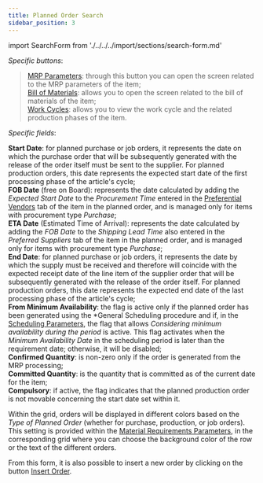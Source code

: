 ```yaml
---
title: Planned Order Search 
sidebar_position: 3
---
```


import SearchForm from './../../../import/sections/search-form.md'

<SearchForm />

*Specific buttons*:

> [MRP Parameters](/docs/configurations/parameters/production/mrp-parameters/search-mrp-parameters): through this button you can open the screen related to the MRP parameters of the item;             
> [Bill of Materials](/docs/erp-home/registers/production/bill-of-materials/search-and-insert-assemblies): allows you to open the screen related to the bill of materials of the item;  
> [Work Cycles](/docs/erp-home/registers/production/routes/new-route): allows you to view the work cycle and the related production phases of the item.

*Specific fields*:

**Start Date**: for planned purchase or job orders, it represents the date on which the purchase order that will be subsequently generated with the release of the order itself must be sent to the supplier. For planned production orders, this date represents the expected start date of the first processing phase of the article's cycle;  
**FOB Date** (free on Board): represents the date calculated by adding the *Expected Start Date* to the *Procurement Time* entered in the [Preferential Vendors](/docs/erp-home/registers/items/create-new-items/item-registry/procurement) tab of the item in the planned order, and is managed only for items with procurement type *Purchase*;  
**ETA Date** (Estimated Time of Arrival): represents the date calculated by adding the *FOB Date* to the *Shipping Lead Time* also entered in the *Preferred Suppliers* tab of the item in the planned order, and is managed only for items with procurement type *Purchase*;      
**End Date**: for planned purchase or job orders, it represents the date by which the supply must be received and therefore will coincide with the expected receipt date of the line item of the supplier order that will be subsequently generated with the release of the order itself. For planned production orders, this date represents the expected end date of the last processing phase of the article's cycle;  
**From Minimum Availability**: the flag is active only if the planned order has been generated using the *General Scheduling procedure and if, in the [Scheduling Parameters](/docs/planning/ms-master-scheduling/general-schedule), the flag that allows *Considering minimum availability during the period* is active. This flag activates when the *Minimum Availability Date* in the scheduling period is later than the requirement date; otherwise, it will be disabled;            
**Confirmed Quantity**: is non-zero only if the order is generated from the MRP processing;  
**Committed Quantity**: is the quantity that is committed as of the current date for the item;  
**Compulsory**: if active, the flag indicates that the planned production order is not movable concerning the start date set within it.

Within the grid, orders will be displayed in different colors based on the *Type of Planned Order* (whether for purchase, production, or job orders). This setting is provided within the [Material Requirements Parameters](/docs/configurations/parameters/production/resource-requirements-parameters), in the corresponding grid where you can choose the background color of the row or the text of the different orders.

From this form, it is also possible to insert a new order by clicking on the button [Insert Order](/docs/planning/ms-master-scheduling/planned-orders/new-planned-order).